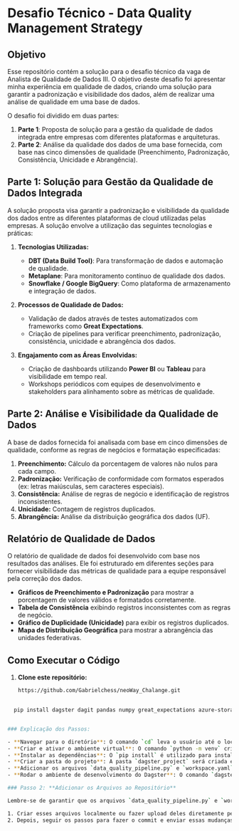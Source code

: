 # Desafio Técnico - Data Quality Management Strategy

## Objetivo

Esse repositório contém a solução para o desafio técnico da vaga de Analista de Qualidade de Dados III. O objetivo deste desafio foi apresentar minha experiência em qualidade de dados, criando uma solução para garantir a padronização e visibilidade dos dados, além de realizar uma análise de qualidade em uma base de dados.

O desafio foi dividido em duas partes:

1. **Parte 1**: Proposta de solução para a gestão da qualidade de dados integrada entre empresas com diferentes plataformas e arquiteturas.
2. **Parte 2**: Análise da qualidade dos dados de uma base fornecida, com base nas cinco dimensões de qualidade (Preenchimento, Padronização, Consistência, Unicidade e Abrangência).

## Parte 1: Solução para Gestão da Qualidade de Dados Integrada

A solução proposta visa garantir a padronização e visibilidade da qualidade dos dados entre as diferentes plataformas de cloud utilizadas pelas empresas. A solução envolve a utilização das seguintes tecnologias e práticas:

1. **Tecnologias Utilizadas:**
   - **DBT (Data Build Tool)**: Para transformação de dados e automação de qualidade.
   - **Metaplane**: Para monitoramento contínuo de qualidade dos dados.
   - **Snowflake / Google BigQuery**: Como plataforma de armazenamento e integração de dados.

2. **Processos de Qualidade de Dados:**
   - Validação de dados através de testes automatizados com frameworks como **Great Expectations**.
   - Criação de pipelines para verificar preenchimento, padronização, consistência, unicidade e abrangência dos dados.

3. **Engajamento com as Áreas Envolvidas:**
   - Criação de dashboards utilizando **Power BI** ou **Tableau** para visibilidade em tempo real.
   - Workshops periódicos com equipes de desenvolvimento e stakeholders para alinhamento sobre as métricas de qualidade.

## Parte 2: Análise e Visibilidade da Qualidade de Dados

A base de dados fornecida foi analisada com base em cinco dimensões de qualidade, conforme as regras de negócios e formatação especificadas:

1. **Preenchimento:** Cálculo da porcentagem de valores não nulos para cada campo.
2. **Padronização:** Verificação de conformidade com formatos esperados (ex: letras maiúsculas, sem caracteres especiais).
3. **Consistência:** Análise de regras de negócio e identificação de registros inconsistentes.
4. **Unicidade:** Contagem de registros duplicados.
5. **Abrangência:** Análise da distribuição geográfica dos dados (UF).

## Relatório de Qualidade de Dados

O relatório de qualidade de dados foi desenvolvido com base nos resultados das análises. Ele foi estruturado em diferentes seções para fornecer visibilidade das métricas de qualidade para a equipe responsável pela correção dos dados.

- **Gráficos de Preenchimento e Padronização** para mostrar a porcentagem de valores válidos e formatados corretamente.
- **Tabela de Consistência** exibindo registros inconsistentes com as regras de negócio.
- **Gráfico de Duplicidade (Unicidade)** para exibir os registros duplicados.
- **Mapa de Distribuição Geográfica** para mostrar a abrangência das unidades federativas.

## Como Executar o Código

1. **Clone este repositório:**

   ```bash
   https://github.com/Gabrielchess/neoWay_Chalange.git
  
  ```bash
    pip install dagster dagit pandas numpy great_expectations azure-storage-blob openpyxl


### Explicação dos Passos:

- **Navegar para o diretório**: O comando `cd` leva o usuário até o local correto onde o projeto está armazenado.
- **Criar e ativar o ambiente virtual**: O comando `python -m venv` cria um novo ambiente virtual chamado `dagster_env`, e o comando `Set-ExecutionPolicy` permite a execução de scripts no PowerShell, ativando o ambiente com o comando `dagster_env\Scripts\Activate`.
- **Instalar as dependências**: O `pip install` é utilizado para instalar as bibliotecas necessárias para o projeto.
- **Criar a pasta do projeto**: A pasta `dagster_project` será criada e utilizada para armazenar o código do pipeline.
- **Adicionar os arquivos `data_quality_pipeline.py` e `workspace.yaml`**: O usuário deve baixar ou mover os arquivos para dentro da nova pasta.
- **Rodar o ambiente de desenvolvimento do Dagster**: O comando `dagster dev` inicia o ambiente de desenvolvimento do Dagster, permitindo que o pipeline seja executado.

### Passo 2: **Adicionar os Arquivos ao Repositório**

Lembre-se de garantir que os arquivos `data_quality_pipeline.py` e `workspace.yaml` estejam no seu repositório do GitHub. Caso não estejam, você pode:

1. Criar esses arquivos localmente ou fazer upload deles diretamente pelo GitHub.
2. Depois, seguir os passos para fazer o commit e enviar essas mudanças para o repositório.
